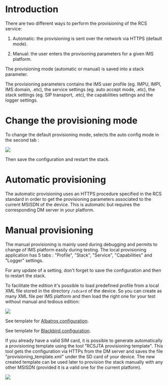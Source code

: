 # Introduction #

There are two different ways to perform the provisioning of the RCS service:

1) Automatic: the provisioning is sent over the network via HTTPS (default mode).

2) Manual: the user enters the provisoning parameters for a given IMS platform.

The provisioning mode (automatic or manual) is saved into a stack parameter.

The provisioning parameters contains the IMS user profile (eg. IMPU, IMPI, IMS domain, .etc), the service settings (eg. auto accept mode, .etc), the stack settings (eg. SIP transport, .etc), the capabilities settings and the logger settings.

# Change the provisioning mode #

To change the default provisioning mode, selects the auto config mode in the second tab :

<img src='https://github.com/android-rcs/rcsjta/blob/master/docs/website/provisioning.png'>

Then save the configuration and restart the stack.

# Automatic provisioning #

The automatic provisioning uses an HTTPS procedure specified in the RCS standard in order to get the provisioning parameters associated to the current MSISDN of the device.
This is automatic but requires the corresponding DM server in your platform.

# Manual provisioning #

The manual provisioning is mainly used during debugging and permits to change of IMS platform easily during testing.
The local provisioning application has 5 tabs : "Profile", "Stack", "Service", "Capabilities" and "Logger" settings.

For any update of a setting, don't forget to save the configuration and then to restart the stack.

To facilitate the edition  it's possible to load predefined profile from a local XML file stored in the directory `/sdcard` of the device. So you can create as many XML file per IMS platform and then load the right one for your test without manual and tedious edition:

<img src='https://github.com/android-rcs/rcsjta/blob/master/docs/website/provisioning2.png'>

See template for [Albatros configuration](https://github.com/android-rcs/rcsjta/blob/master/data/provisioning_templates/albatros/template-ota_config-Albatros.xml).

See template for [Blackbird configuration](https://github.com/android-rcs/rcsjta/blob/master/data/provisioning_templates/blackbird/template_config-Blackbird.xml).

If you already have a valid SIM card, it is possible to generate automatically a provisioning template using the tool "RCSJTA provisioning template". This tool gets the configuration via HTTPs from the DM server and saves the file "provisioning_template.xml" under the SD card of your device. The new created template can be used later to provision the stack manually with any other MSISDN (provided it is a valid one for the current platform).

<img src='https://github.com/android-rcs/rcsjta/blob/master/docs/website/provisioning_template.png'>

